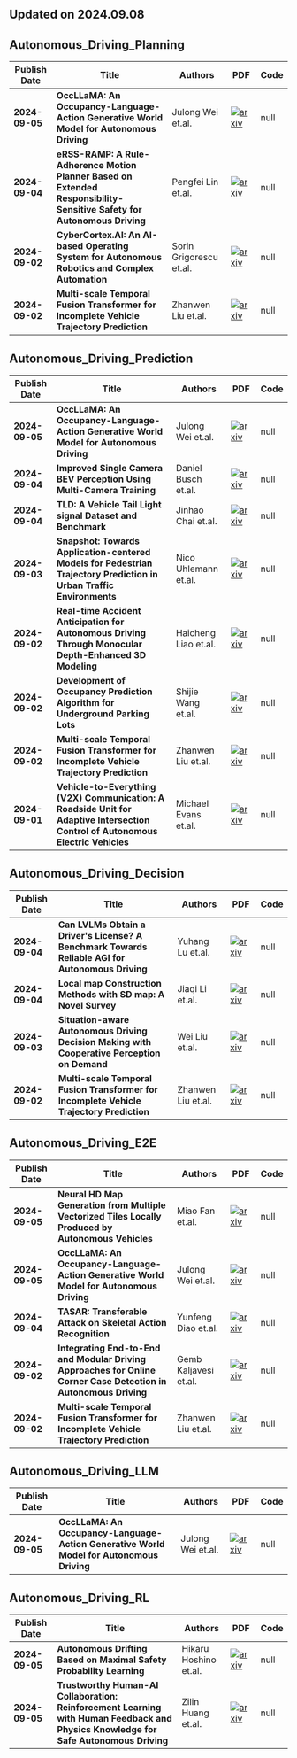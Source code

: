 ## Updated on 2024.09.08

## Autonomous_Driving_Planning

|Publish Date|Title|Authors|PDF|Code|
|---|---|---|---|---|
|**2024-09-05**|**OccLLaMA: An Occupancy-Language-Action Generative World Model for Autonomous Driving**|Julong Wei et.al.|[![arxiv](https://img.shields.io/badge/arXiv-2409.03272v1-b31b1b.svg)](http://arxiv.org/abs/2409.03272v1)|null|
|**2024-09-04**|**eRSS-RAMP: A Rule-Adherence Motion Planner Based on Extended Responsibility-Sensitive Safety for Autonomous Driving**|Pengfei Lin et.al.|[![arxiv](https://img.shields.io/badge/arXiv-2409.02503v1-b31b1b.svg)](http://arxiv.org/abs/2409.02503v1)|null|
|**2024-09-02**|**CyberCortex.AI: An AI-based Operating System for Autonomous Robotics and Complex Automation**|Sorin Grigorescu et.al.|[![arxiv](https://img.shields.io/badge/arXiv-2409.01241v1-b31b1b.svg)](http://arxiv.org/abs/2409.01241v1)|null|
|**2024-09-02**|**Multi-scale Temporal Fusion Transformer for Incomplete Vehicle Trajectory Prediction**|Zhanwen Liu et.al.|[![arxiv](https://img.shields.io/badge/arXiv-2409.00904v1-b31b1b.svg)](http://arxiv.org/abs/2409.00904v1)|null|

## Autonomous_Driving_Prediction

|Publish Date|Title|Authors|PDF|Code|
|---|---|---|---|---|
|**2024-09-05**|**OccLLaMA: An Occupancy-Language-Action Generative World Model for Autonomous Driving**|Julong Wei et.al.|[![arxiv](https://img.shields.io/badge/arXiv-2409.03272v1-b31b1b.svg)](http://arxiv.org/abs/2409.03272v1)|null|
|**2024-09-04**|**Improved Single Camera BEV Perception Using Multi-Camera Training**|Daniel Busch et.al.|[![arxiv](https://img.shields.io/badge/arXiv-2409.02676v1-b31b1b.svg)](http://arxiv.org/abs/2409.02676v1)|null|
|**2024-09-04**|**TLD: A Vehicle Tail Light signal Dataset and Benchmark**|Jinhao Chai et.al.|[![arxiv](https://img.shields.io/badge/arXiv-2409.02508v1-b31b1b.svg)](http://arxiv.org/abs/2409.02508v1)|null|
|**2024-09-03**|**Snapshot: Towards Application-centered Models for Pedestrian Trajectory Prediction in Urban Traffic Environments**|Nico Uhlemann et.al.|[![arxiv](https://img.shields.io/badge/arXiv-2409.01971v1-b31b1b.svg)](http://arxiv.org/abs/2409.01971v1)|null|
|**2024-09-02**|**Real-time Accident Anticipation for Autonomous Driving Through Monocular Depth-Enhanced 3D Modeling**|Haicheng Liao et.al.|[![arxiv](https://img.shields.io/badge/arXiv-2409.01256v1-b31b1b.svg)](http://arxiv.org/abs/2409.01256v1)|null|
|**2024-09-02**|**Development of Occupancy Prediction Algorithm for Underground Parking Lots**|Shijie Wang et.al.|[![arxiv](https://img.shields.io/badge/arXiv-2409.00923v1-b31b1b.svg)](http://arxiv.org/abs/2409.00923v1)|null|
|**2024-09-02**|**Multi-scale Temporal Fusion Transformer for Incomplete Vehicle Trajectory Prediction**|Zhanwen Liu et.al.|[![arxiv](https://img.shields.io/badge/arXiv-2409.00904v1-b31b1b.svg)](http://arxiv.org/abs/2409.00904v1)|null|
|**2024-09-01**|**Vehicle-to-Everything (V2X) Communication: A Roadside Unit for Adaptive Intersection Control of Autonomous Electric Vehicles**|Michael Evans et.al.|[![arxiv](https://img.shields.io/badge/arXiv-2409.00866v1-b31b1b.svg)](http://arxiv.org/abs/2409.00866v1)|null|

## Autonomous_Driving_Decision

|Publish Date|Title|Authors|PDF|Code|
|---|---|---|---|---|
|**2024-09-04**|**Can LVLMs Obtain a Driver's License? A Benchmark Towards Reliable AGI for Autonomous Driving**|Yuhang Lu et.al.|[![arxiv](https://img.shields.io/badge/arXiv-2409.02914v1-b31b1b.svg)](http://arxiv.org/abs/2409.02914v1)|null|
|**2024-09-04**|**Local map Construction Methods with SD map: A Novel Survey**|Jiaqi Li et.al.|[![arxiv](https://img.shields.io/badge/arXiv-2409.02415v1-b31b1b.svg)](http://arxiv.org/abs/2409.02415v1)|null|
|**2024-09-03**|**Situation-aware Autonomous Driving Decision Making with Cooperative Perception on Demand**|Wei Liu et.al.|[![arxiv](https://img.shields.io/badge/arXiv-2409.01504v1-b31b1b.svg)](http://arxiv.org/abs/2409.01504v1)|null|
|**2024-09-02**|**Multi-scale Temporal Fusion Transformer for Incomplete Vehicle Trajectory Prediction**|Zhanwen Liu et.al.|[![arxiv](https://img.shields.io/badge/arXiv-2409.00904v1-b31b1b.svg)](http://arxiv.org/abs/2409.00904v1)|null|

## Autonomous_Driving_E2E

|Publish Date|Title|Authors|PDF|Code|
|---|---|---|---|---|
|**2024-09-05**|**Neural HD Map Generation from Multiple Vectorized Tiles Locally Produced by Autonomous Vehicles**|Miao Fan et.al.|[![arxiv](https://img.shields.io/badge/arXiv-2409.03445v1-b31b1b.svg)](http://arxiv.org/abs/2409.03445v1)|null|
|**2024-09-05**|**OccLLaMA: An Occupancy-Language-Action Generative World Model for Autonomous Driving**|Julong Wei et.al.|[![arxiv](https://img.shields.io/badge/arXiv-2409.03272v1-b31b1b.svg)](http://arxiv.org/abs/2409.03272v1)|null|
|**2024-09-04**|**TASAR: Transferable Attack on Skeletal Action Recognition**|Yunfeng Diao et.al.|[![arxiv](https://img.shields.io/badge/arXiv-2409.02483v1-b31b1b.svg)](http://arxiv.org/abs/2409.02483v1)|null|
|**2024-09-02**|**Integrating End-to-End and Modular Driving Approaches for Online Corner Case Detection in Autonomous Driving**|Gemb Kaljavesi et.al.|[![arxiv](https://img.shields.io/badge/arXiv-2409.01178v1-b31b1b.svg)](http://arxiv.org/abs/2409.01178v1)|null|
|**2024-09-02**|**Multi-scale Temporal Fusion Transformer for Incomplete Vehicle Trajectory Prediction**|Zhanwen Liu et.al.|[![arxiv](https://img.shields.io/badge/arXiv-2409.00904v1-b31b1b.svg)](http://arxiv.org/abs/2409.00904v1)|null|

## Autonomous_Driving_LLM

|Publish Date|Title|Authors|PDF|Code|
|---|---|---|---|---|
|**2024-09-05**|**OccLLaMA: An Occupancy-Language-Action Generative World Model for Autonomous Driving**|Julong Wei et.al.|[![arxiv](https://img.shields.io/badge/arXiv-2409.03272v1-b31b1b.svg)](http://arxiv.org/abs/2409.03272v1)|null|

## Autonomous_Driving_RL

|Publish Date|Title|Authors|PDF|Code|
|---|---|---|---|---|
|**2024-09-05**|**Autonomous Drifting Based on Maximal Safety Probability Learning**|Hikaru Hoshino et.al.|[![arxiv](https://img.shields.io/badge/arXiv-2409.03160v1-b31b1b.svg)](http://arxiv.org/abs/2409.03160v1)|null|
|**2024-09-05**|**Trustworthy Human-AI Collaboration: Reinforcement Learning with Human Feedback and Physics Knowledge for Safe Autonomous Driving**|Zilin Huang et.al.|[![arxiv](https://img.shields.io/badge/arXiv-2409.00858v2-b31b1b.svg)](http://arxiv.org/abs/2409.00858v2)|null|

